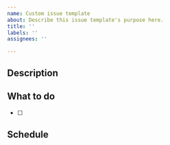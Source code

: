 ```yaml
---
name: Custom issue template
about: Describe this issue template's purpose here.
title: ''
labels: ''
assignees: ''

---
```


## Description


## What to do
- [ ] 

## Schedule
